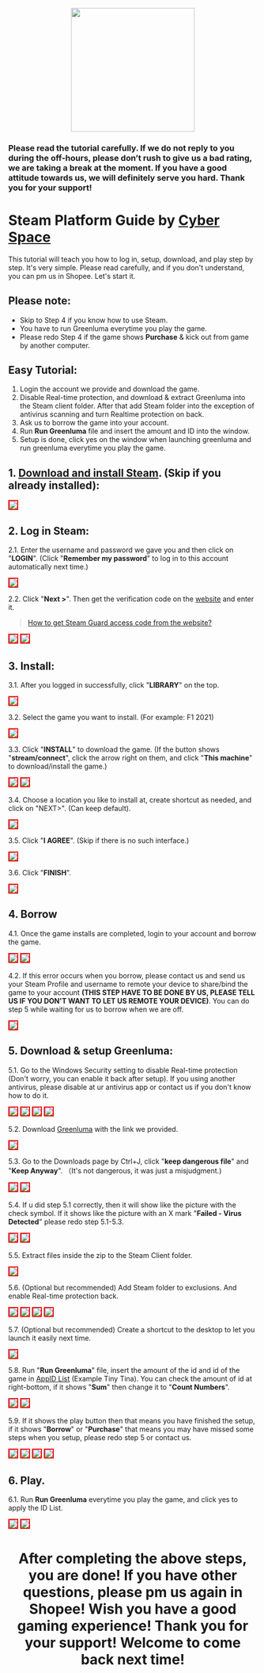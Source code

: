 <p align="center">
<img src="https://user-images.githubusercontent.com/91774682/135708227-fefb44fa-ae60-4d5b-8cdf-a68d30176e66.png" width="250" height="250">
</p>

### Please read the tutorial carefully. If we do not reply to you during the off-hours, please don’t rush to give us a bad rating, we are taking a break at the moment. If you have a good attitude towards us, we will definitely serve you hard. Thank you for your support!
 
# Steam Platform Guide by [Cyber Space](https://shopee.com.my/cyberspace1902)
This tutorial will teach you how to log in, setup, download, and play step by step. It's very simple. Please read carefully, and if you don't understand, you can pm us in Shopee. Let's start it.

## Please note:
* Skip to Step 4 if you know how to use Steam.
* You have to run Greenluma everytime you play the game.
* Please redo Step 4 if the game shows **Purchase** & kick out from game by another computer.

## Easy Tutorial:
1. Login the account we provide and download the game.
2. Disable Real-time protection, and download & extract Greenluma into the Steam client folder. After that add Steam folder into the exception of antivirus scanning and turn Realtime protection on back.
3. Ask us to borrow the game into your account.
4. Run **Run Greenluma** file and insert the amount and ID into the window.
5. Setup is done, click yes on the window when launching greenluma and run greenluma everytime you play the game.

## 1. [Download and install Steam](https://store.steampowered.com/about/). (Skip if you already installed):

<img src="https://user-images.githubusercontent.com/91774682/135745721-68d77853-dcd6-4af9-9022-68fd87ce83e3.jpg" style="border: 2px solid red" />

## 2. Log in Steam:

2.1. Enter the username and password we gave you and then click on "**LOGIN**". (Click "**Remember my password**" to log in to this account automatically next time.)

<img src="https://user-images.githubusercontent.com/91774682/135746372-c50e3052-db32-48d0-9278-fa797d9d1034.jpg" style="border: 2px solid red" />

2.2. Click "**Next >**". Then get the verification code on the [website](https://cyberspace.cyou) and enter it.

> [How to get Steam Guard access code from the website?](https://cutt.ly/dEXhDw8)

<img src="https://user-images.githubusercontent.com/91774682/135746485-c171ef77-d583-4c72-87e8-6573b8cb23aa.jpg" style="border: 2px solid red" />

<img src="https://user-images.githubusercontent.com/91774682/135746487-421ed157-2192-49e0-9b64-7670737efbcf.jpg" style="border: 2px solid red" />

## 3. Install:
3.1. After you logged in successfully, click "**LIBRARY**" on the top.

 <img src="https://user-images.githubusercontent.com/91774682/135746879-888520a8-a73a-4293-b1bc-8e55963eb131.jpg" style="border: 2px solid red" />

3.2. Select the game you want to install. (For example: F1 2021)

 <img src="https://user-images.githubusercontent.com/91774682/135747116-4d8c908c-b079-423d-bf58-170000da31c0.jpg" style="border: 2px solid red" />

3.3. Click "**INSTALL**" to download the game. (If the button shows "**stream/connect**", click the arrow right on them, and click "**This machine**" to download/install the game.)

 <img src="https://user-images.githubusercontent.com/91774682/135747351-40eb7a3e-bf64-4a9f-94ca-e2dc14da586b.jpg" style="border: 2px solid red" />
 
 <img src="https://user-images.githubusercontent.com/91774682/135747353-b9d970e0-038f-4d8f-94a6-71c0cfd21eff.jpg" style="border: 2px solid red" />

3.4. Choose a location you like to install at, create shortcut as needed, and click on "NEXT>". (Can keep default).

 <img src="https://user-images.githubusercontent.com/91774682/135748741-792bb820-51fc-407a-bcc8-6b8b7057b309.jpg" style="border: 2px solid red" />

3.5. Click "**I AGREE**". (Skip if there is no such interface.)

 <img src="https://user-images.githubusercontent.com/91774682/135748869-744f9f70-748c-46f3-b0a5-fb3673fe1295.jpg" style="border: 2px solid red" />

3.6. Click "**FINISH**".

 <img src="https://user-images.githubusercontent.com/91774682/135748907-cf4a5de7-8d74-40f3-a1f0-b2a453982bc1.jpg" style="border: 2px solid red" />

## 4. Borrow

 4.1. Once the game installs are completed, login to your account and borrow the game.

  <img src="https://github.com/cyberspace1902/Cyber-Space-Guide/assets/91774682/ba74a4a7-87c0-4df4-9909-9ad29841f559" style="border: 2px solid red" />

  <img src="https://github.com/cyberspace1902/Cyber-Space-Guide/assets/91774682/3cd106c1-dcc7-4240-971c-6fd92d9e48d3" style="border: 2px solid red" />

 4.2. If this error occurs when you borrow,  please contact us and send us your Steam Profile and username to remote your device to share/bind the game to your account **(THIS STEP HAVE TO BE DONE BY US, PLEASE TELL US IF YOU DON'T WANT TO LET US REMOTE YOUR DEVICE)**. You can do step 5 while waiting for us to borrow when we are off.

  <img src="https://github.com/cyberspace1902/Cyber-Space-Guide/assets/91774682/8e178a88-3d31-49a4-9c09-5a0629654e11" style="border: 2px solid red" />


## 5. Download & setup Greenluma:
5.1. Go to the Windows Security setting to disable Real-time protection (Don't worry, you can enable it back after setup). If you using another antivirus, please disable at ur antivirus app or contact us if you don't know how to do it.

<img src="https://github.com/cyberspace1902/Cyber-Space-Guide/assets/91774682/52a5afbe-c714-4714-9ac9-83019b378dc0" style="border: 2px solid red" />

<img src="https://github.com/cyberspace1902/Cyber-Space-Guide/assets/91774682/bd6998fa-c5f9-40b5-b699-198ffbc88347" style="border: 2px solid red" />

<img src="https://github.com/cyberspace1902/Cyber-Space-Guide/assets/91774682/cf53ac8f-3f14-461c-89da-d23bd8ba5cd3" style="border: 2px solid red" />

<img src="https://github.com/cyberspace1902/Cyber-Space-Guide/assets/91774682/612ca4f4-9ed0-461c-b9eb-69bcc41143a8" style="border: 2px solid red" />

5.2. Download [Greenluma](https://cutt.ly/uCu8QK2) with the link we provided.

<img src="https://github.com/cyberspace1902/Cyber-Space-Guide/assets/91774682/26def62d-5439-4f34-a4ea-fd6f6d4ff860" style="border: 2px solid red" />

5.3. Go to the Downloads page by Ctrl+J, click "**keep dangerous file**" and "**Keep Anyway**". （It's not dangerous, it was just a misjudgment.)

<img src="https://github.com/cyberspace1902/Cyber-Space-Guide/assets/91774682/da20246f-080a-4a9a-a109-409e393f4fa3" style="border: 2px solid red" />

<img src="https://github.com/cyberspace1902/Cyber-Space-Guide/assets/91774682/3cdbebbd-49c0-4949-935b-10629ac05cbb" style="border: 2px solid red" />

5.4. If u did step 5.1 correctly, then it will show like the picture with the check symbol. If it shows like the picture with an X mark "**Failed - Virus Detected**" please redo step 5.1-5.3.

<img src="https://github.com/cyberspace1902/Cyber-Space-Guide/assets/91774682/c468e236-1041-422e-8c6d-bc3c92277457" style="border: 2px solid red" />

<img src="https://github.com/cyberspace1902/Cyber-Space-Guide/assets/91774682/38eb449d-7013-40a1-b0b6-04713976854a" style="border: 2px solid red" />

5.5. Extract files inside the zip to the Steam Client folder.

<img src="https://github.com/cyberspace1902/Cyber-Space-Guide/assets/91774682/7e5efcb2-6224-4162-819c-986010135bc3" style="border: 2px solid red" />

5.6. (Optional but recommended) Add Steam folder to exclusions. And enable Real-time protection back.

<img src="https://github.com/cyberspace1902/Cyber-Space-Guide/assets/91774682/c8316568-7335-4b07-82aa-e002fc50e384" style="border: 2px solid red" />

<img src="https://github.com/cyberspace1902/Cyber-Space-Guide/assets/91774682/bec24865-bfad-4ec5-b46e-2d08e4700679" style="border: 2px solid red" />

<img src="https://github.com/cyberspace1902/Cyber-Space-Guide/assets/91774682/8a40b00d-7724-4412-8eaf-28a4c795935f" style="border: 2px solid red" />

<img src="https://github.com/cyberspace1902/Cyber-Space-Guide/assets/91774682/ab44f28d-dc13-4d7e-9ade-e18fb1829d08" style="border: 2px solid red" />

5.7. (Optional but recommended) Create a shortcut to the desktop to let you launch it easily next time.

<img src="https://github.com/cyberspace1902/Cyber-Space-Guide/assets/91774682/c6ed31aa-e517-4fe2-8b2e-e552fd93c101" style="border: 2px solid red" />

5.8. Run "**Run Greenluma**" file, insert the amount of the id and id of the game in [AppID List](https://cutt.ly/hP54OrT) (Example Tiny Tina). You can check the amount of id at right-bottom, if it shows "**Sum**" then change it to "**Count Numbers**".

<img src="https://github.com/cyberspace1902/Cyber-Space-Guide/assets/91774682/4d77eee5-315d-4d01-b719-b0d6ebbbf6c2" style="border: 2px solid red" />

<img src="https://github.com/cyberspace1902/Cyber-Space-Guide/assets/91774682/2f5ec342-1c35-4ded-a04c-983106610ad3" style="border: 2px solid red" />

5.9. If it shows the play button then that means you have finished the setup, if it shows "**Borrow**" or "**Purchase**" that means you may have missed some steps when you setup, please redo step 5 or contact us.

<img src="https://github.com/cyberspace1902/Cyber-Space-Guide/assets/91774682/eb4bb8dd-9682-43ff-91d4-8e5e46e31476" style="border: 2px solid red" />

<img src="https://github.com/cyberspace1902/Cyber-Space-Guide/assets/91774682/89d1131f-6930-4a89-9260-b10f8e953702" style="border: 2px solid red" />

<img src="https://github.com/cyberspace1902/Cyber-Space-Guide/assets/91774682/8f3d9a66-8184-48ef-bb0f-e87bcb9aec7e" style="border: 2px solid red" />

<img src="https://github.com/cyberspace1902/Cyber-Space-Guide/assets/91774682/ed936517-f0c0-45d8-be54-1222596c860d" style="border: 2px solid red" />

## 6. Play.

6.1. Run **Run Greenluma** everytime you play the game, and click yes to apply the ID List.

<img src="https://github.com/cyberspace1902/Cyber-Space-Guide/assets/91774682/4d77eee5-315d-4d01-b719-b0d6ebbbf6c2" style="border: 2px solid red" />

<img src="https://github.com/cyberspace1902/Cyber-Space-Guide/assets/91774682/5c66a96a-d9a1-4080-ac7c-e3317db85776" style="border: 2px solid red" />

<h2></h2>

<center> <h1>After completing the above steps, you are done! If you have other questions, please pm us again in Shopee! Wish you have a good gaming experience! Thank you for your support! Welcome to come back next time!</h1> </center> 
